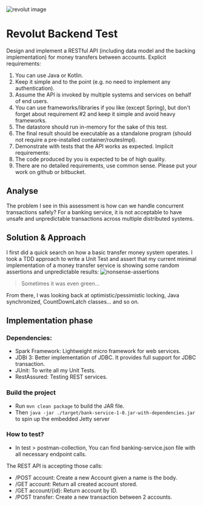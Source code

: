 ![revolut image](https://www.cityam.com/wp-content/uploads/2019/11/revolut-card-5c7ed94007b1a-960x641-960x641.jpg)

# Revolut Backend Test

Design and implement a RESTful API (including data model and the backing implementation) for
money transfers between accounts.
Explicit requirements:
1. You can use Java or Kotlin.
2. Keep it simple and to the point (e.g. no need to implement any authentication).
3. Assume the API is invoked by multiple systems and services on behalf of end users.
4. You can use frameworks/libraries if you like (except Spring), but don't forget about
requirement #2 and keep it simple and avoid heavy frameworks.
5. The datastore should run in-memory for the sake of this test.
6. The final result should be executable as a standalone program (should not require a
pre-installed container/routesImpl).
7. Demonstrate with tests that the API works as expected.
Implicit requirements:
1. The code produced by you is expected to be of high quality.
2. There are no detailed requirements, use common sense.
Please put your work on github or bitbucket.

## Analyse

The problem I see in this assessment is how can we handle concurrent transactions safely? For a banking service, it is not acceptable to have unsafe and unpredictable transactions across multiple distributed systems.

## Solution & Approach

I first did a quick search on how a basic transfer money system operates. I took a TDD approach to write a Unit Test and assert that my current minimal implementation of a money transfer service is showing some random assertions and unpredictable results:
![nonsense-assertions](https://i.ibb.co/HGQMYvh/Screenshot-2020-02-10-at-22-37-13.png)
> Sometimes it was even green...

From there, I was looking back at optimistic/pessimistic locking, Java synchronized, CountDownLatch classes... and so on.
  
## Implementation phase

### Dependencies:
- Spark Framework: Lightweight micro framework for web services.
- JDBI 3: Better implementation of JDBC. It provides full support for JDBC transaction.
- JUnit: To write all my Unit Tests.
- RestAssured: Testing REST services.

### Build the project

- Run `mvn clean package` to build the JAR file.
- Then `java -jar ./target/bank-service-1-0.jar-with-dependencies.jar` to spin up the embedded Jetty server

### How to test?

- In test  > postman-collection, You can find banking-service.json file with all necessary endpoint calls.

The REST API is accepting those calls:

- /POST account: Create a new Account given a name is the body.
- /GET account: Return all created account stored.
- /GET account/{id}: Return account by ID.
- /POST transfer: Create a new transaction between 2 accounts.


